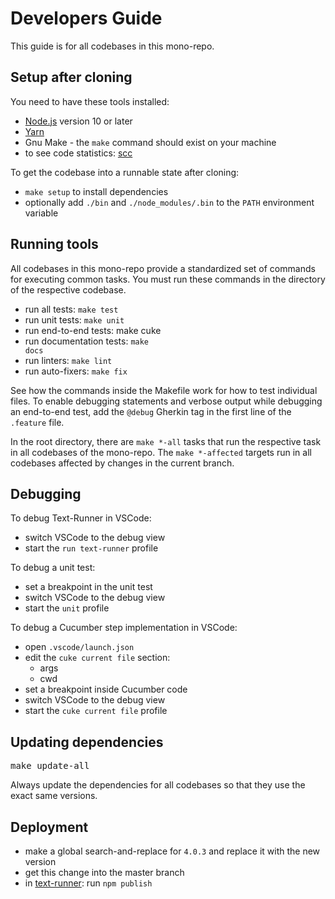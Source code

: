 # Developers Guide

This guide is for all codebases in this mono-repo.

## Setup after cloning

You need to have these tools installed:

- [Node.js](https://nodejs.org) version 10 or later
- [Yarn](https://yarnpkg.com)
- Gnu Make - the `make` command should exist on your machine
- to see code statistics: [scc](https://github.com/boyter/scc)

To get the codebase into a runnable state after cloning:

- <code textrun="make/command">make setup</code> to install dependencies
- optionally add `./bin` and `./node_modules/.bin` to the `PATH` environment
  variable

## Running tools

All codebases in this mono-repo provide a standardized set of commands for
executing common tasks. You must run these commands in the directory of the
respective codebase.

- run all tests: <code textrun="make/command">make test</code>
- run unit tests: <code>make unit</code>
- run end-to-end tests: make cuke
- run documentation tests: <code textrun="make/command">make docs</code>
- run linters: <code textrun="make/command">make lint</code>
- run auto-fixers: <code textrun="make/command">make fix</code>

See how the commands inside the Makefile work for how to test individual files.
To enable debugging statements and verbose output while debugging an end-to-end
test, add the `@debug` Gherkin tag in the first line of the `.feature` file.

In the root directory, there are `make *-all` tasks that run the respective task
in all codebases of the mono-repo. The `make *-affected` targets run in all
codebases affected by changes in the current branch.

## Debugging

To debug Text-Runner in VSCode:

- switch VSCode to the debug view
- start the `run text-runner` profile

To debug a unit test:

- set a breakpoint in the unit test
- switch VSCode to the debug view
- start the `unit` profile

To debug a Cucumber step implementation in VSCode:

- open `.vscode/launch.json`
- edit the `cuke current file` section:
  - args
  - cwd
- set a breakpoint inside Cucumber code
- switch VSCode to the debug view
- start the `cuke current file` profile

## Updating dependencies

<pre textrun="make/command">
make update-all
</pre>

Always update the dependencies for all codebases so that they use the exact same
versions.

## Deployment

- make a global search-and-replace for `4.0.3` and replace it with the new
  version
- get this change into the master branch
- in [text-runner](text-runner/): run `npm publish`
